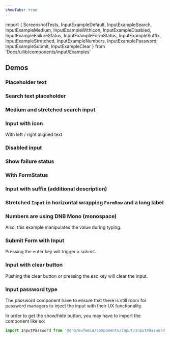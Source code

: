 ```yaml
---
showTabs: true
---
```


import {
ScreenshotTests,
InputExampleDefault,
InputExampleSearch,
InputExampleMedium,
InputExampleWithIcon,
InputExampleDisabled,
InputExampleFailureStatus,
InputExampleFormStatus,
InputExampleSuffix,
InputExampleStretched,
InputExampleNumbers,
InputExamplePassword,
InputExampleSubmit,
InputExampleClear
} from 'Docs/uilib/components/input/Examples'

## Demos

### Placeholder text

<InputExampleDefault />

### Search text placeholder

<InputExampleSearch />

### Medium and stretched search input

<InputExampleMedium />

### Input with icon

With left / right aligned text

<InputExampleWithIcon />

### Disabled input

<InputExampleDisabled />

### Show failure status

<InputExampleFailureStatus />

### With FormStatus

<InputExampleFormStatus />

### Input with suffix (additional description)

<InputExampleSuffix />

### Stretched `Input` in horizontal wrapping `FormRow` and a long label

<InputExampleStretched />

### Numbers are using DNB Mono (monospace)

Also, this example manipulates the value during typing.

<InputExampleNumbers />

### Submit Form with Input

Pressing the enter key will trigger a submit.

<InputExampleSubmit />

### Input with clear button

Pushing the clear button or pressing the esc key will clear the input.

<InputExampleClear />

### Input password type

The password component have to ensure that there is still room for password managers to inject the input with their UX functionality.

In order to get the show/hide button, you may have to import the component like so:

```js
import InputPassword from '@dnb/eufemia/components/input/InputPassword'
```

<InputExamplePassword />

<ScreenshotTests />
